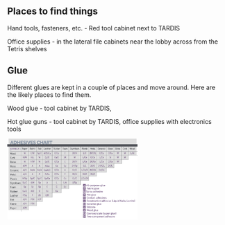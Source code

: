 Places to find things
---------------------

Hand tools, fasteners, etc. - Red tool cabinet next to TARDIS

Office supplies - in the lateral file cabinets near the lobby across from the Tetris shelves

Glue
----

Different glues are kept in a couple of places and move around. Here are the likely places to find them.

Wood glue - tool cabinet by TARDIS,

Hot glue guns - tool cabinet by TARDIS, office supplies with electronics tools

<img src="M50_adhesive_chart_big.png" title="M50_adhesive_chart_big.png" alt="M50_adhesive_chart_big.png" width="300" />
